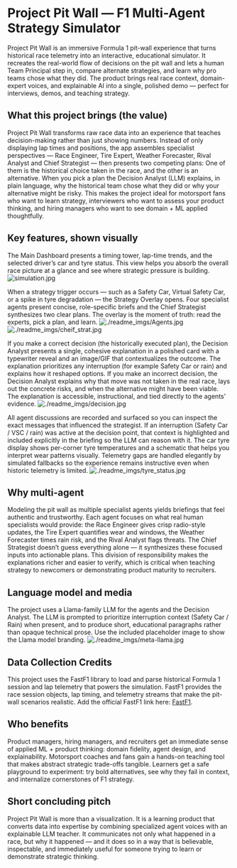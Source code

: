 # Project Pit Wall — F1 Multi-Agent Strategy Simulator

Project Pit Wall is an immersive Formula 1 pit-wall experience that turns historical race telemetry into an interactive, educational simulator. It recreates the real-world flow of decisions on the pit wall and lets a human Team Principal step in, compare alternate strategies, and learn why pro teams chose what they did. The product brings real race context, domain-expert voices, and explainable AI into a single, polished demo — perfect for interviews, demos, and teaching strategy.

## What this project brings (the value)

Project Pit Wall transforms raw race data into an experience that teaches decision-making rather than just showing numbers. Instead of only displaying lap times and positions, the app assembles specialist perspectives — Race Engineer, Tire Expert, Weather Forecaster, Rival Analyst and Chief Strategist — then presents two competing plans: One of them is the historical choice taken in the race, and the other is an alternative. When you pick a plan the Decision Analyst (LLM) explains, in plain language, why the historical team chose what they did or why your alternative might be risky. This makes the project ideal for motorsport fans who want to learn strategy, interviewers who want to assess your product thinking, and hiring managers who want to see domain + ML applied thoughtfully.

## Key features, shown visually

The Main Dashboard presents a timing tower, lap-time trends, and the selected driver’s car and tyre status. This view helps you absorb the overall race picture at a glance and see where strategic pressure is building.
![simulation.jpg](./readme_imgs/simulation.jpg)

When a strategy trigger occurs — such as a Safety Car, Virtual Safety Car, or a spike in tyre degradation — the Strategy Overlay opens. Four specialist agents present concise, role-specific briefs and the Chief Strategist synthesizes two clear plans. The overlay is the moment of truth: read the experts, pick a plan, and learn.
![./readme_imgs/Agents.jpg](./readme_imgs/Agents.jpg)
![./readme_imgs/cheif_strat.jpg](./readme_imgs/cheif_strat.jpg)

If you make a correct decision (the historically executed plan), the Decision Analyst presents a single, cohesive explanation in a polished card with a typewriter reveal and an image/GIF that contextualizes the outcome. The explanation prioritizes any interruption (for example Safety Car or rain) and explains how it reshaped options. If you make an incorrect decision, the Decision Analyst explains why that move was not taken in the real race, lays out the concrete risks, and when the alternative might have been viable. The explanation is accessible, instructional, and tied directly to the agents’ evidence.
![./readme_imgs/decision.jpg](./readme_imgs/decision.jpg)

All agent discussions are recorded and surfaced so you can inspect the exact messages that influenced the strategist. If an interruption (Safety Car / VSC / rain) was active at the decision point, that context is highlighted and included explicitly in the briefing so the LLM can reason with it.
The car tyre display shows per-corner tyre temperatures and a schematic that helps you interpret wear patterns visually. Telemetry gaps are handled elegantly by simulated fallbacks so the experience remains instructive even when historic telemetry is limited.
![./readme_imgs/tyre_status.jpg](./readme_imgs/tyre_status.jpg)

## Why multi-agent

Modeling the pit wall as multiple specialist agents yields briefings that feel authentic and trustworthy. Each agent focuses on what real human specialists would provide: the Race Engineer gives crisp radio-style updates, the Tire Expert quantifies wear and windows, the Weather Forecaster times rain risk, and the Rival Analyst flags threats. The Chief Strategist doesn’t guess everything alone — it synthesizes these focused inputs into actionable plans. This division of responsibility makes the explanations richer and easier to verify, which is critical when teaching strategy to newcomers or demonstrating product maturity to recruiters.

## Language model and media

The project uses a Llama-family LLM for the agents and the Decision Analyst. The LLM is prompted to prioritize interruption context (Safety Car / Rain) when present, and to produce short, educational paragraphs rather than opaque technical prose. Use the included placeholder image to show the Llama model branding.
![./readme_imgs/meta-llama.jpg](./readme_imgs/meta-llama.jpg)


## Data Collection Credits

This project uses the FastF1 library to load and parse historical Formula 1 session and lap telemetry that powers the simulation. FastF1 provides the race session objects, lap timing, and telemetry streams that make the pit-wall scenarios realistic. Add the official FastF1 link here: [FastF1](https://github.com/theOehrly/Fast-F1).

## Who benefits

Product managers, hiring managers, and recruiters get an immediate sense of applied ML + product thinking: domain fidelity, agent design, and explainability. Motorsport coaches and fans gain a hands-on teaching tool that makes abstract strategic trade-offs tangible. Learners get a safe playground to experiment: try bold alternatives, see why they fail in context, and internalize cornerstones of F1 strategy.

## Short concluding pitch

Project Pit Wall is more than a visualization. It is a learning product that converts data into expertise by combining specialized agent voices with an explainable LLM teacher. It communicates not only what happened in a race, but why it happened — and it does so in a way that is believable, inspectable, and immediately useful for someone trying to learn or demonstrate strategic thinking.

